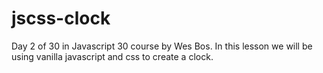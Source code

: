 # jscss-clock
Day 2 of 30 in Javascript 30 course by Wes Bos. In this lesson we will be using vanilla javascript and css to create a clock.
